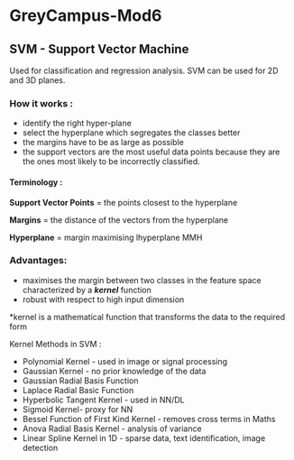 # GreyCampus-Mod6

## SVM - Support Vector Machine
 
Used for classification and regression analysis. 
SVM can be used for 2D and 3D planes. 

### How it works : 
- identify the right hyper-plane
- select the hyperplane which segregates the classes better 
- the margins have to be as large as possible
- the support vectors are the most useful data points because they are the ones most likely to be incorrectly classified.

#### Terminology : 

**Support Vector Points** = the points closest to the hyperplane

**Margins** = the distance of the vectors from the hyperplane

**Hyperplane** = margin maximising lhyperplane MMH

### Advantages: 

- maximises the margin between two classes in the feature space characterized by a ***kernel*** function
- robust with respect to high input dimension 

 *kernel is a mathematical function that transforms the data to the required form  
 
 Kernel Methods in SVM : 
 
 - Polynomial Kernel - used in image or signal processing
 - Gaussian Kernel - no prior knowledge of the data
 - Gaussian Radial Basis Function 
 - Laplace Radial Basic Function
 - Hyperbolic Tangent Kernel - used in NN/DL
 - Sigmoid Kernel- proxy for NN
 - Bessel Function of First Kind Kernel - removes cross terms in Maths
 - Anova Radial Basis Kernel - analysis of variance 
 - Linear Spline Kernel in 1D - sparse data, text identification, image detection

